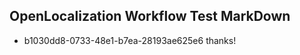 ## OpenLocalization Workflow Test MarkDown
* b1030dd8-0733-48e1-b7ea-28193ae625e6 thanks!

<!--HONumber=Oct16_HO4-->


